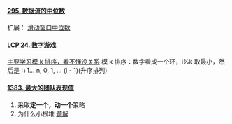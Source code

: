 
#### [295. 数据流的中位数](https://leetcode.cn/problems/find-median-from-data-stream/)

扩展：
[滑动窗口中位数](https://leetcode.cn/problems/sliding-window-median/)
#### [LCP 24. 数字游戏](https://leetcode.cn/problems/5TxKeK/)


[主要学习模 k 排序，看不懂没关系]( https://leetcode.cn/problems/find-servers-that-handled-most-number-of-requests/solution/by-himymben-bour/ ) 
模 k 排序：数字看成一个环，i%k 取最小，然后是 i+1... n, 0, 1, ... (i - 1)(升序排列)


#### [1383. 最大的团队表现值](https://leetcode.cn/problems/maximum-performance-of-a-team/)
1. 采取**定一个，动一个**策略
2. 为什么小根堆
[题解](https://leetcode.cn/problems/maximum-performance-of-a-team/solution/zui-da-de-tuan-dui-biao-xian-zhi-by-leetcode-solut/)



